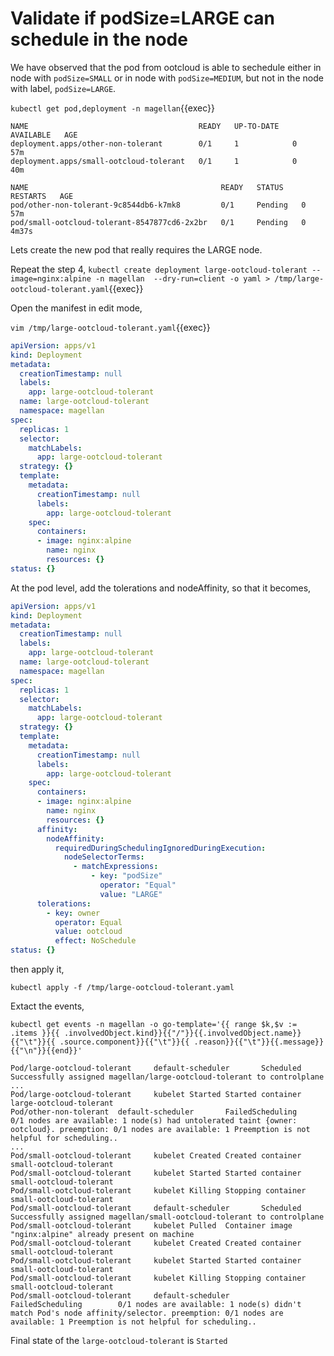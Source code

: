 # Validate if podSize=LARGE can schedule in the node

We have observed that the pod from ootcloud is able to sechedule either in node with `podSize=SMALL` or in node with `podSize=MEDIUM`, but not in the node with label, `podSize=LARGE`.

`kubectl get pod,deployment -n magellan`{{exec}}

```text
NAME                                      READY   UP-TO-DATE   AVAILABLE   AGE
deployment.apps/other-non-tolerant        0/1     1            0           57m
deployment.apps/small-ootcloud-tolerant   0/1     1            0           40m

NAME                                           READY   STATUS    RESTARTS   AGE
pod/other-non-tolerant-9c8544db6-k7mk8         0/1     Pending   0          57m
pod/small-ootcloud-tolerant-8547877cd6-2x2br   0/1     Pending   0          4m37s
```

Lets create the new pod that really requires the LARGE node.

Repeat the step 4,
`kubectl create deployment large-ootcloud-tolerant --image=nginx:alpine -n magellan  --dry-run=client -o yaml > /tmp/large-ootcloud-tolerant.yaml`{{exec}}

Open the manifest in edit mode,

`vim /tmp/large-ootcloud-tolerant.yaml`{{exec}}

```yaml
apiVersion: apps/v1
kind: Deployment
metadata:
  creationTimestamp: null
  labels:
    app: large-ootcloud-tolerant
  name: large-ootcloud-tolerant
  namespace: magellan
spec:
  replicas: 1
  selector:
    matchLabels:
      app: large-ootcloud-tolerant
  strategy: {}
  template:
    metadata:
      creationTimestamp: null
      labels:
        app: large-ootcloud-tolerant
    spec:
      containers:
      - image: nginx:alpine
        name: nginx
        resources: {}
status: {}
```

At the pod level, add the tolerations and nodeAffinity, so that it becomes,

```yaml
apiVersion: apps/v1
kind: Deployment
metadata:
  creationTimestamp: null
  labels:
    app: large-ootcloud-tolerant
  name: large-ootcloud-tolerant
  namespace: magellan
spec:
  replicas: 1
  selector:
    matchLabels:
      app: large-ootcloud-tolerant
  strategy: {}
  template:
    metadata:
      creationTimestamp: null
      labels:
        app: large-ootcloud-tolerant
    spec:
      containers:
      - image: nginx:alpine
        name: nginx
        resources: {}
      affinity:
        nodeAffinity:
          requiredDuringSchedulingIgnoredDuringExecution:
            nodeSelectorTerms:
              - matchExpressions:
                  - key: "podSize"
                    operator: "Equal"
                    value: "LARGE"
      tolerations:
        - key: owner
          operator: Equal
          value: ootcloud
          effect: NoSchedule
status: {}
```

then apply it,

`kubectl apply -f /tmp/large-ootcloud-tolerant.yaml`

Extact the events,

`kubectl get events -n magellan -o go-template='{{ range $k,$v := .items }}{{ .involvedObject.kind}}{{"/"}}{{.involvedObject.name}}{{"\t"}}{{ .source.component}}{{"\t"}}{{ .reason}}{{"\t"}}{{.message}}{{"\n"}}{{end}}'`

```text
Pod/large-ootcloud-tolerant     default-scheduler       Scheduled       Successfully assigned magellan/large-ootcloud-tolerant to controlplane
...
Pod/large-ootcloud-tolerant     kubelet Started Started container large-ootcloud-tolerant
Pod/other-non-tolerant  default-scheduler       FailedScheduling        0/1 nodes are available: 1 node(s) had untolerated taint {owner: ootcloud}. preemption: 0/1 nodes are available: 1 Preemption is not helpful for scheduling..
...
Pod/small-ootcloud-tolerant     kubelet Created Created container small-ootcloud-tolerant
Pod/small-ootcloud-tolerant     kubelet Started Started container small-ootcloud-tolerant
Pod/small-ootcloud-tolerant     kubelet Killing Stopping container small-ootcloud-tolerant
Pod/small-ootcloud-tolerant     default-scheduler       Scheduled       Successfully assigned magellan/small-ootcloud-tolerant to controlplane
Pod/small-ootcloud-tolerant     kubelet Pulled  Container image "nginx:alpine" already present on machine
Pod/small-ootcloud-tolerant     kubelet Created Created container small-ootcloud-tolerant
Pod/small-ootcloud-tolerant     kubelet Started Started container small-ootcloud-tolerant
Pod/small-ootcloud-tolerant     kubelet Killing Stopping container small-ootcloud-tolerant
Pod/small-ootcloud-tolerant     default-scheduler       FailedScheduling        0/1 nodes are available: 1 node(s) didn't match Pod's node affinity/selector. preemption: 0/1 nodes are available: 1 Preemption is not helpful for scheduling..
```

Final state of the `large-ootcloud-tolerant` is `Started`
